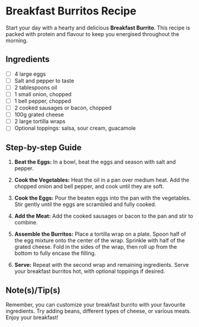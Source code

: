 # Breakfast Burritos Recipe

Start your day with a hearty and delicious **Breakfast Burrito**. This recipe is packed with protein and flavour to keep you energised throughout the morning.

## Ingredients
- [ ] 4 large eggs
- [ ] Salt and pepper to taste
- [ ] 2 tablespoons oil
- [ ] 1 small onion, chopped
- [ ] 1 bell pepper, chopped
- [ ] 2 cooked sausages or bacon, chopped
- [ ] 100g grated cheese
- [ ] 2 large tortilla wraps
- [ ] Optional toppings: salsa, sour cream, guacamole

## Step-by-step Guide

1. **Beat the Eggs:** In a bowl, beat the eggs and season with salt and pepper.

2. **Cook the Vegetables:** Heat the oil in a pan over medium heat. Add the chopped onion and bell pepper, and cook until they are soft.

3. **Cook the Eggs:** Pour the beaten eggs into the pan with the vegetables. Stir gently until the eggs are scrambled and fully cooked.

4. **Add the Meat:** Add the cooked sausages or bacon to the pan and stir to combine.

5. **Assemble the Burritos:** Place a tortilla wrap on a plate. Spoon half of the egg mixture onto the center of the wrap. Sprinkle with half of the grated cheese. Fold in the sides of the wrap, then roll up from the bottom to fully encase the filling.

6. **Serve:** Repeat with the second wrap and remaining ingredients. Serve your breakfast burritos hot, with optional toppings if desired.

## Note(s)/Tip(s)
Remember, you can customize your breakfast burrito with your favourite ingredients. Try adding beans, different types of cheese, or various meats. Enjoy your breakfast!